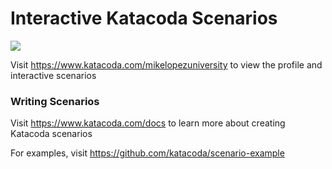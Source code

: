 # Interactive Katacoda Scenarios

[![](http://shields.katacoda.com/katacoda/mikelopezuniversity/count.svg)](https://www.katacoda.com/mikelopezuniversity "Get your profile on Katacoda.com")

Visit https://www.katacoda.com/mikelopezuniversity to view the profile and interactive scenarios

### Writing Scenarios
Visit https://www.katacoda.com/docs to learn more about creating Katacoda scenarios

For examples, visit https://github.com/katacoda/scenario-example
